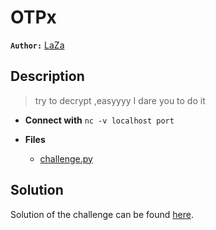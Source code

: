 # OTPx

**`Author:`** [LaZa](https://github.com/iAmLaZa)

## Description

> try to decrypt ,easyyyy
> I dare you to do it



- **Connect with** `nc -v localhost port`

- **Files** 
 	- [challenge.py](./challenge/challenge.py)

## Solution
Solution of the challenge can be found [here](solution/).
